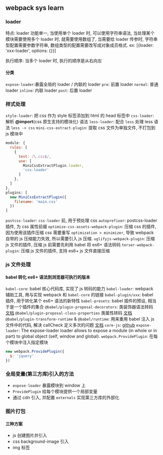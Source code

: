## webpack sys learn

### loader

特点: loader 功能单一, 当使用单个 loader 时, 可以使用字符串语法, 当处理某个模块需要使用多个 loader 时, 就需要使用数组了, 当需要给 loader 传参时, 字符串型配置需要参数字符串, 数组类型的配置需要改写成对象成员格式. ex: [{loader: 'xxx-loader', options: {}}]

执行顺序: 当多个 loader 时, 执行的顺序是从右向左

#### 分类

`expose-loader`:暴露全局的 loader / 内联的 loader
`pre`: 前置 loader
`normal`: 普通 loader
`inline`: 内联 loader
`post`: 后置 loader

### 样式处理

`style-loader`: 把 css 作为 style 标签添加到 html 的 head 标签中
`css-loader`: 解析 **@import**(css 原生支持的模块化) 语法
`less-loader`: 配合 `less` 处理 less 语法 `less -> css`
`mini-css-extract-plugin`: 提取 css 文件为单独文件, 不打包到 js 模块中
```js
module: {
  rules: [
    {
      test: /\.css$/,
      use: [
        MiniCssExtractPlugin.loader,
        'css-loader'
      ]
    },
  ]
},
plugins: [
  new MiniCssExtractPlugin({
    filename: 'main.css'
  })
]
```
`postcss-loader`: `css-loader` 前, 用于预处理 css
`autoprefixer`: postcss-loader 插件, 为 css 属性前缀
`optimize-css-assets-webpack-plugin`: 压缩 css 的插件, 因为使用该插件压缩 css 需要重写 `optimization > minimizer`, 导致 webpack 自带的 js 压缩能力失效, 所以需要引入 js 压缩.
`uglifyjs-webpack-plugin`: 压缩 js 文件的插件, 压缩 js 前需要先利用 babel 将 es6+ 语法转码
`terser-webpack-plugin`: 压缩 js 文件的插件, 支持 es6+ js 文件直接压缩

### js 文件处理

#### babel 转化 es6+ 语法到浏览器可执行的版本

`babel-core`: babel 核心代码库, 实现了 js 转码的能力
`babel-loader`: webpack 辅助工具, 用与实现 webpack 和 `babel-core` 的链接
`babel-plugin/xxx`: babel 插件, 用于转化某个 es6+ 语法的新特性
`babel-presets`: babel 插件的预设, 相当于是一个插件的集合
`@babel/plugin-proposal-decorators`: 类装饰器语法转码 [文档](https://babel.docschina.org/docs/en/next/babel-plugin-proposal-decorators)
`@babel/plugin-proposal-class-properties` 类属性转码 [文档](https://babel.docschina.org/docs/en/babel-plugin-proposal-class-properties)
`@babel/plugin-transform-runtime` & `@babel/runtime`: 用来重用 babel 注入 js 文件中的代码, 解决 callCheck 定义多次的问题 [文档](https://babeljs.io/docs/en/babel-plugin-transform-runtime#docsNav)
`core-js`: [github](https://github.com/zloirock/core-js)
`expose-loader`: The expose-loader loader allows to expose a module (in whole or in part) to global object (self, window and global).
`webpack.ProvidePlugin`: 在每个模块中注入指定模块
```js
new webpack.ProvidePlugin({
  $: 'jquery'
})
```

### 全局变量(第三方库)引入的方法

- `expose-loader` 暴露模块到 window 上
- `ProvidePlugin` 给每个模块提供一个局部变量
- 通过 cdn 引入, 并配置 `externals` 实现第三方库的外部化

### 图片打包

#### 三种方案

- js 创建图片并引入
- css background-image 引入
- img 标签
